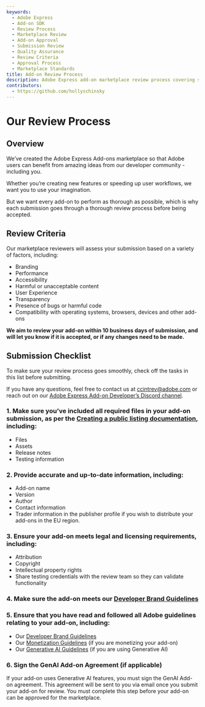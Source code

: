 ```yaml
---
keywords:
  - Adobe Express
  - Add-on SDK
  - Review Process
  - Marketplace Review
  - Add-on Approval
  - Submission Review
  - Quality Assurance
  - Review Criteria
  - Approval Process
  - Marketplace Standards
title: Add-on Review Process
description: Adobe Express add-on marketplace review process covering submission criteria, quality standards, approval workflow, and review requirements.
contributors:
  - https://github.com/hollyschinsky
---
```


# Our Review Process

## Overview

We’ve created the Adobe Express Add-ons marketplace so that Adobe users can benefit from amazing ideas from our developer community - including you.

Whether you’re creating new features or speeding up user workflows, we want you to use your imagination.

But we want every add-on to perform as thorough as possible, which is why each submission goes through a thorough review process before being accepted.

## Review Criteria

Our marketplace reviewers will assess your submission based on a variety of factors, including:

- Branding
- Performance
- Accessibility
- Harmful or unacceptable content
- User Experience
- Transparency
- Presence of bugs or harmful code
- Compatibility with operating systems, browsers, devices and other add-ons

<InlineAlert slots="text" variant="info"/>

**We aim to review your add-on within 10 business days of submission, and will let you know if it is accepted, or if any changes need to be made.**

## Submission Checklist

To make sure your review process goes smoothly, check off the tasks in this list before submitting.

If you have any questions, feel free to contact us at [ccintrev@adobe.com](mailto:ccintrev@adobe.com) or reach out on our [Adobe Express Add-on Developer’s Discord channel](http://discord.gg/nc3QDyFeb4).

### 1. Make sure you’ve included all required files in your add-on submission, as per the [Creating a public listing documentation](../public-dist.md), including:

- Files
- Assets
- Release notes
- Testing information

### 2. Provide accurate and up-to-date information, including:

- Add-on name
- Version
- Author
- Contact information
- Trader information in the publisher profile if you wish to distribute your add-ons in the EU region.

### 3. Ensure your add-on meets legal and licensing requirements, including:

- Attribution
- Copyright
- Intellectual property rights
- Share testing credentials with the review team so they can validate functionality

### 4. Make sure the add-on meets our [Developer Brand Guidelines](https://developer.adobe.com/express/embed-sdk/docs/assets/34359598a6bd85d69f1f09839ec43e12/Adobe_Express_Partner_Program_brand_guide.pdf)

### 5. Ensure that you have read and followed all Adobe guidelines relating to your add-on, including:

- Our [Developer Brand Guidelines](../guidelines/brand_guidelines.md)
- Our [Monetization Guidelines](../guidelines/monetization.md) (if you are monetizing your add-on)
- Our [Generative AI Guidelines](../guidelines/genai/) (if you are using Generative AI)

### 6. Sign the GenAI Add-on Agreement (if applicable)

If your add-on uses Generative AI features, you must sign the GenAI Add-on agreement. This agreement will be sent to you via email once you submit your add-on for review. You must complete this step before your add-on can be approved for the marketplace.
